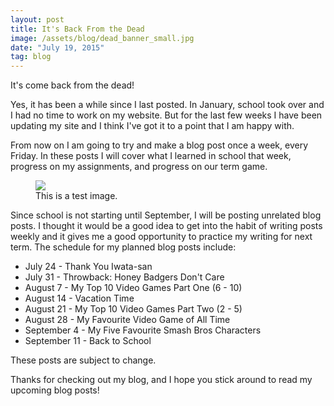 ```yaml
---
layout: post
title: It's Back From the Dead
image: /assets/blog/dead_banner_small.jpg
date: "July 19, 2015"
tag: blog
---
```

It's come back from the dead!

Yes, it has been a while since I last posted. In January, school took over and I had no time to work on my website. But for the last few weeks I have been updating my site and I think I've got it to a point that I am happy with.

From now on I am going to try and make a blog post once a week, every Friday. In these posts I will cover what I learned in school that week, progress on my assignments, and progress on our term game.

<figure>
  <img class="blogimg" src="http://lorempixel.com/100/100/nature/1/" />
  <figcaption>This is a test image.</figcaption>
</figure>

Since school is not starting until September, I will be posting unrelated blog posts. I thought it would be a good idea to get into the habit of writing posts weekly and it gives me a good opportunity to practice my writing for next term. The schedule for my planned blog posts include:

* July 24 - Thank You Iwata-san
* July 31 - Throwback: Honey Badgers Don't Care
* August 7 - My Top 10 Video Games Part One (6 - 10)
* August 14 - Vacation Time
* August 21 - My Top 10 Video Games Part Two (2 - 5)
* August 28 - My Favourite Video Game of All Time
* September 4 - My Five Favourite Smash Bros Characters
* September 11 - Back to School

These posts are subject to change.

Thanks for checking out my blog, and I hope you stick around to read my upcoming blog posts!
<br>
<br>
